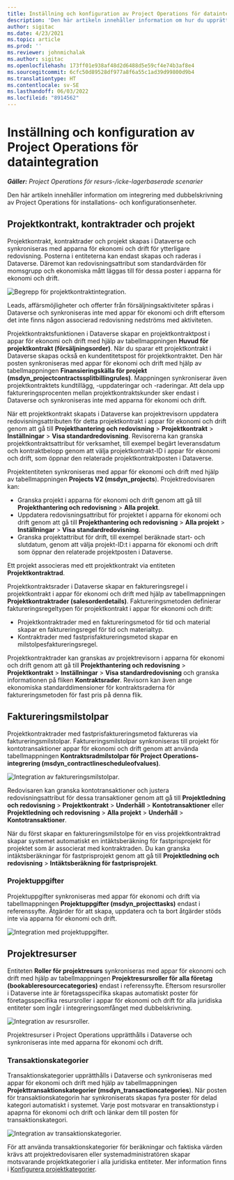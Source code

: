 ```yaml
---
title: Inställning och konfiguration av Project Operations för dataintegration
description: 'Den här artikeln innehåller information om hur du upprättar och konfigurerar mappningar med dubbelskrivning: i Project Operations.'
author: sigitac
ms.date: 4/23/2021
ms.topic: article
ms.prod: ''
ms.reviewer: johnmichalak
ms.author: sigitac
ms.openlocfilehash: 173ff01e938af48d2d6488d5e59cf4e74b3af8e4
ms.sourcegitcommit: 6cfc50d89528df977a8f6a55c1ad39d99800d9b4
ms.translationtype: HT
ms.contentlocale: sv-SE
ms.lasthandoff: 06/03/2022
ms.locfileid: "8914562"
---
```

# <a name="project-operations-setup-and-configuration-data-integration"></a>Inställning och konfiguration av Project Operations för dataintegration

_**Gäller:** Project Operations för resurs-/icke-lagerbaserade scenarier_

Den här artikeln innehåller information om integrering med dubbelskrivning av Project Operations för installations- och konfigurationsenheter.

## <a name="project-contracts-contract-lines-and-projects"></a>Projektkontrakt, kontraktrader och projekt

Projektkontrakt, kontraktrader och projekt skapas i Dataverse och synkroniseras med apparna för ekonomi och drift för ytterligare redovisning. Posterna i entiteterna kan endast skapas och raderas i Dataverse. Däremot kan redovisningsattribut som standardvärden för momsgrupp och ekonomiska mått läggas till för dessa poster i apparna för ekonomi och drift.

  ![Begrepp för projektkontraktintegration.](./media/1ProjectContract.jpg)

Leads, affärsmöjligheter och offerter från försäljningsaktiviteter spåras i Dataverse och synkroniseras inte med appar för ekonomi och drift eftersom det inte finns någon associerad redovisning nedströms med aktiviteten.

Projektkontraktsfunktionen i Dataverse skapar en projektkontraktpost i appar för ekonomi och drift med hjälp av tabellmappningen **Huvud för projektkontrakt (försäljningsorder)**. När du sparar ett projektkontrakt i Dataverse skapas också en kundentitetspost för projektkontraktet. Den här posten synkroniseras med appar för ekonomi och drift med hjälp av tabellmappningen **Finansieringskälla för projekt (msdyn\_projectcontractssplitbillingrules)**. Mappningen synkroniserar även projektkontraktets kundtillägg, -uppdateringar och -raderingar. Att dela upp faktureringsprocenten mellan projektkontraktskunder sker endast i Dataverse och synkroniseras inte med apparna för ekonomi och drift.

När ett projektkontrakt skapats i Dataverse kan projektrevisorn uppdatera redovisningsattributen för detta projektkontrakt i appar för ekonomi och drift genom att gå till **Projekthantering och redovisning** > **Projektkontrakt** > **Inställningar** > **Visa standardredovisning**. Revisorerna kan granska projektkontraktsattribut för verksamhet, till exempel begärt leveransdatum och kontraktbelopp genom att välja projektkontrakt-ID i appar för ekonomi och drift, som öppnar den relaterade projektkontraktposten i Dataverse.

Projektentiteten synkroniseras med appar för ekonomi och drift med hjälp av tabellmappningen **Projects V2 (msdyn\_projects**). Projektredovisaren kan:

  - Granska projekt i apparna för ekonomi och drift genom att gå till **Projekthantering och redovisning** > **Alla projekt**. 
  - Uppdatera redovisningsattribut för projektet i apparna för ekonomi och drift genom att gå till **Projekthantering och redovisning** > **Alla projekt** > **Inställningar** > **Visa standardredovisning**.  
  - Granska projektattribut för drift, till exempel beräknade start- och slutdatum, genom att välja projekt-ID:t i apparna för ekonomi och drift som öppnar den relaterade projektposten i Dataverse.

Ett projekt associeras med ett projektkontrakt via entiteten **Projektkontraktrad**.

Projektkontraktsrader i Dataverse skapar en faktureringsregel i projektkontrakt i appar för ekonomi och drift med hjälp av tabellmappningen **Projektkontraktrader (salesorderdetails)**. Faktureringsmetoden definierar faktureringsregeltypen för projektkontrakt i appar för ekonomi och drift:

  - Projektkontraktrader med en faktureringsmetod för tid och material skapar en faktureringsregel för tid och materialtyp.
  - Kontraktrader med fastprisfaktureringsmetod skapar en milstolpesfaktureringsregel.

Projektkontraktrader kan granskas av projektrevisorn i apparna för ekonomi och drift genom att gå till **Projekthantering och redovisning** > **Projektkontrakt** > **Inställningar** > **Visa standardredovisning** och granska informationen på fliken **Kontraktsrader**. Revisorn kan även ange ekonomiska standarddimensioner för kontraktsraderna för faktureringsmetoden för fast pris på denna flik.

## <a name="billing-milestones"></a>Faktureringsmilstolpar

Projektkontraktrader med fastprisfaktureringsmetod faktureras via faktureringsmilstolpar. Faktureringsmilstolpar synkroniseras till projekt för kontotransaktioner appar för ekonomi och drift genom att använda tabellmappningen **Kontraktsradmilstolpar för Project Operations-integrering (msdyn\_contractlinescheduleofvalues)**.

  ![Integration av faktureringsmilstolpar.](./media/2Milestones.jpg)

Redovisaren kan granska kontotransaktioner och justera redovisningsattribut för dessa transaktioner genom att gå till **Projektledning och redovisning** > **Projektkontrakt** > **Underhåll** > **Kontotransaktioner** eller **Projektledning och redovisning** > **Alla projekt** > **Underhåll** > **Kontotransaktioner**.

När du först skapar en faktureringsmilstolpe för en viss projektkontraktrad skapar systemet automatiskt en intäktsberäkning för fastprisprojekt för projektet som är associerat med kontraktraden. Du kan granska intäktsberäkningar för fastprisprojekt genom att gå till **Projektledning och redovisning** > **Intäktsberäkning för fastprisprojekt**.

### <a name="project-tasks"></a>Projektuppgifter

Projektuppgifter synkroniseras med appar för ekonomi och drift via tabellmappningen **Projektuppgifter (msdyn\_projecttasks)** endast i referenssyfte. Åtgärder för att skapa, uppdatera och ta bort åtgärder stöds inte via apparna för ekonomi och drift.

  ![Integration med projektuppgifter.](./media/3Tasks.jpg)

## <a name="project-resources"></a>Projektresurser

Entiteten **Roller för projektresurs** synkroniseras med appar för ekonomi och drift med hjälp av tabellmappningen **Projektresursroller för alla företag (bookableresourcecategories)** endast i referenssyfte. Eftersom resursroller i Dataverse inte är företagsspecifika skapas automatiskt poster för företagsspecifika resursroller i appar för ekonomi och drift för alla juridiska entiteter som ingår i integreringsomfånget med dubbelskrivning.

![Integration av resursroller.](./media/5Resources.jpg)

Projektresurser i Project Operations upprätthålls i Dataverse och synkroniseras inte med apparna för ekonomi och drift.

### <a name="transaction-categories"></a>Transaktionskategorier

Transaktionskategorier upprätthålls i Dataverse och synkroniseras med appar för ekonomi och drift med hjälp av tabellmappningen **Projekttransaktionskategorier (msdyn\_transactioncategories**). När posten för transaktionskategorin har synkroniserats skapas fyra poster för delad kategori automatiskt i systemet. Varje post motsvarar en transaktionstyp i apaprna för ekonomi och drift och länkar dem till posten för transaktionskategori.

![Integration av transaktionskategorier.](./media/4TransactionCategories.jpg)

För att använda transaktionskategorier för beräkningar och faktiska värden krävs att projektredovisaren eller systemadministratören skapar motsvarande projektkategorier i alla juridiska entiteter. Mer information finns i [Konfigurera projektkategorier](../project-accounting/configure-project-categories.md).

